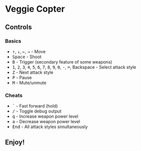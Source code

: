 # Veggie Copter

## Controls

### Basics

* <kbd>↑</kbd>, <kbd>↓</kbd>, <kbd>←</kbd>, <kbd>→</kbd> - Move
* <kbd>Space</kbd> - Shoot
* <kbd>B</kbd> - Trigger (secondary feature of some weapons)
* <kbd>1</kbd>, <kbd>2</kbd>, <kbd>3</kbd>, <kbd>4</kbd>, <kbd>5</kbd>, <kbd>6</kbd>, <kbd>7</kbd>, <kbd>8</kbd>, <kbd>9</kbd>, <kbd>0</kbd>, <kbd>-</kbd>, <kbd>=</kbd>, </kbd>Backspace</kbd> - Select attack style
* <kbd>Z</kbd> - Next attack style
* <kbd>P</kbd> - Pause
* <kbd>M</kbd> - Mute/unmute

### Cheats

* <kbd>\`</kbd> - Fast forward (hold)
* <kbd>/</kbd> - Toggle debug output
* <kbd>q</kbd> - Increase weapon power level
* <kbd>a</kbd> - Decrease weapon power level
* <kbd>End</kbd> - All attack styles simultaneously

## Enjoy!
